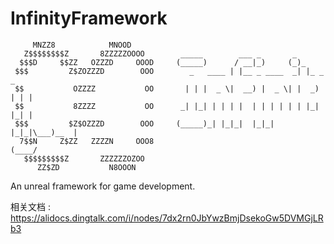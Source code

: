 # InfinityFramework

```
     MNZZ8            MNOOD              
   Z$$$$$$$$Z       8ZZZZZOOOO        _____        ___ _       _           
  $$$D     $$ZZ   OZZZD     OOOD     (_____)      / __|_)     (_)_         
 $$$         Z$ZOZZZD        OOO        _   ____ | |__ _ ____  _| |_ _   _ 
 $$           OZZZZ           OO       | | |  _ \|  __) |  _ \| |  _) | | |
 $$           8ZZZZ           OO      _| |_| | | | |  | | | | | | |_| |_| |
 $$$         $Z$OZZZD        OOO     (_____)_| |_|_|  |_|_| |_|_|\___)__  |
  7$$N     Z$ZZ   ZZZZN     OOO8                                    (____/        
   $$$$$$$$$Z       ZZZZZZOZOO           
      ZZ$ZD           N8OOON             

```

An unreal framework for game development.

相关文档 : https://alidocs.dingtalk.com/i/nodes/7dx2rn0JbYwzBmjDsekoGw5DVMGjLRb3

